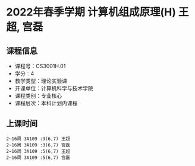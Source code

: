 # 2022年春季学期 计算机组成原理(H) 王超, 宫磊






## 课程信息

- 课程号：CS3001H.01
- 学分：4
- 教学类型：理论实验课
- 开课单位：计算机科学与技术学院
- 课程类别：专业核心
- 课程层次：本科计划内课程

## 上课时间

```
2~16周 3A109 :3(6,7) 王超
2~16周 3A109 :3(6,7) 宫磊
2~16周 3A109 :5(6,7) 王超
2~16周 3A109 :5(6,7) 宫磊
```

